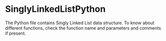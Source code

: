 # SinglyLinkedListPython

The Python file contains Singly Linked List data structure.
To know about different functions, check the function name and parameters and comments if present.
